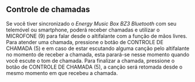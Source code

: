 ## Controle de chamadas

Se você tiver sincronizado o *Energy Music Box BZ3 Bluetooth* com seu telemóvel ou smartphone, poderá receber chamadas e utilizar o MICROFONE (9) para falar desde o altifalante com a função de mãos livres.
Para atender uma chamada, pressione o botão de CONTROLE DE CHAMADA (5) e em caso de estar escutando alguma canção pelo altifalante no momento de receber a chamada, esta parará-se nesse momento quando você escute o tom de chamada.  Para finalizar a chamada, pressione o botão de CONTROLE DE CHAMADA (5), a canção será retomada desde o mesmo momento em que recebeu a chamada.
